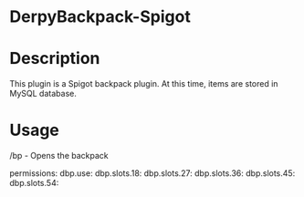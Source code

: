# DerpyBackpack-Spigot

# Description

This plugin is a Spigot backpack plugin. At this time, items are stored in MySQL database.

# Usage

/bp - Opens the backpack

permissions:
    dbp.use:
    dbp.slots.18:
    dbp.slots.27:
    dbp.slots.36:
    dbp.slots.45:
    dbp.slots.54:

